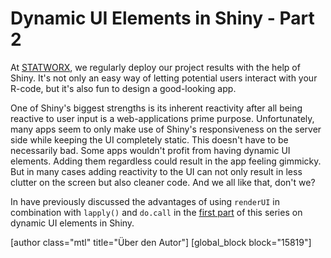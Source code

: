 # Dynamic UI Elements in Shiny - Part 2

At [STATWORX](http://www.statworx.com), we regularly deploy our project results with the help of Shiny. It's not only an easy way of letting potential users interact with your R-code, but it's also fun to design a good-looking app. 

One of Shiny's biggest strengths is its inherent reactivity after all being reactive to user input is a web-applications prime purpose. Unfortunately, many apps seem to only make use of Shiny's responsiveness on the server side while keeping the UI completely static. This doesn't have to be necessarily bad. Some apps wouldn't profit from having dynamic UI elements. Adding them regardless could result in the app feeling gimmicky. But in many cases adding reactivity to the UI can not only result in less clutter on the screen but also cleaner code. And we all like that, don't we? 

In have previously discussed the advantages of using `renderUI` in combination with `lapply()` and `do.call` in the [first part](https://www.statworx.com/at/blog/dynamic-ui-elements-in-shiny/) of this series on dynamic UI elements in Shiny. 

[author class="mtl" title="Über den Autor"]
[global_block block="15819"]